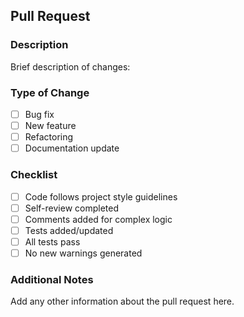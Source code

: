 ## Pull Request

### Description
Brief description of changes:

### Type of Change
- [ ] Bug fix
- [ ] New feature
- [ ] Refactoring
- [ ] Documentation update

### Checklist
- [ ] Code follows project style guidelines
- [ ] Self-review completed
- [ ] Comments added for complex logic
- [ ] Tests added/updated
- [ ] All tests pass
- [ ] No new warnings generated

### Additional Notes
Add any other information about the pull request here.
